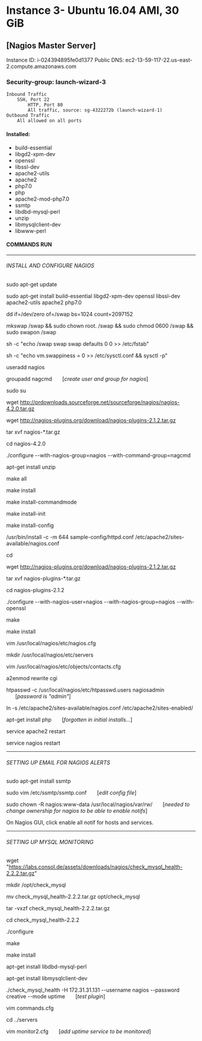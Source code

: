 # Instance 3- Ubuntu 16.04 AMI, 30 GiB
## [Nagios Master Server]

Instance ID: i-024394895fe0d1377
Public DNS: ec2-13-59-117-22.us-east-2.compute.amazonaws.com


### Security-group: launch-wizard-3
	Inbound Traffic
		SSH, Port 22
            HTTP, Port 80
            All traffic, source: sg-4322272b (launch-wizard-1)
	Outbound Traffic
		All allowed on all ports

#### Installed:
- build-essential
- libgd2-xpm-dev
- openssl
- libssl-dev
- apache2-utils
- apache2
- php7.0
- php
- apache2-mod-php7.0
- ssmtp
- libdbd-mysql-perl
- unzip
- libmysqlclient-dev
- libwww-perl


#### COMMANDS RUN
_____________________
###### INSTALL AND CONFIGURE NAGIOS 

sudo apt-get update

sudo apt-get install build-essential libgd2-xpm-dev openssl libssl-dev apache2-utils apache2 php7.0

dd if=/dev/zero of=/swap bs=1024 count=2097152						

mkswap /swap && sudo chown root. /swap && sudo chmod 0600 /swap && sudo swapon /swap

sh -c "echo /swap swap swap defaults 0 0 >> /etc/fstab"

sh -c "echo vm.swappiness = 0 >> /etc/sysctl.conf && sysctl -p"

useradd nagios

groupadd nagcmd		&nbsp;&nbsp;&nbsp;&nbsp;&nbsp;&nbsp;[*create user and group for nagios*]

sudo su		

wget http://prdownloads.sourceforge.net/sourceforge/nagios/nagios-4.2.0.tar.gz

wget http://nagios-plugins.org/download/nagios-plugins-2.1.2.tar.gz

tar xvf nagios-*.tar.gz

cd nagios-4.2.0

./configure --with-nagios-group=nagios --with-command-group=nagcmd

apt-get install unzip

make all

make install

make install-commandmode

make install-init

make install-config

/usr/bin/install -c -m 644 sample-config/httpd.conf /etc/apache2/sites-available/nagios.conf

cd

wget http://nagios-plugins.org/download/nagios-plugins-2.1.2.tar.gz

tar xvf nagios-plugins-*.tar.gz

cd nagios-plugins-2.1.2

./configure --with-nagios-user=nagios --with-nagios-group=nagios --with-openssl

make

make install

vim /usr/local/nagios/etc/nagios.cfg		

mkdir /usr/local/nagios/etc/servers

vim /usr/local/nagios/etc/objects/contacts.cfg

a2enmod rewrite cgi

htpasswd -c /usr/local/nagios/etc/htpasswd.users nagiosadmin	&nbsp;&nbsp;&nbsp;&nbsp;&nbsp;&nbsp;[*password is "admin"*]

ln -s /etc/apache2/sites-available/nagios.conf /etc/apache2/sites-enabled/

apt-get install php		&nbsp;&nbsp;&nbsp;&nbsp;&nbsp;&nbsp;[*forgotten in initial installs...*]

service apache2 restart

service nagios restart


_____________________
###### SETTING UP EMAIL FOR NAGIOS ALERTS

sudo apt-get install ssmtp

sudo vim /etc/ssmtp/ssmtp.conf	&nbsp;&nbsp;&nbsp;&nbsp;&nbsp;&nbsp;[*edit config file*]

sudo chown -R nagios:www-data /usr/local/nagios/var/rw/		&nbsp;&nbsp;&nbsp;&nbsp;&nbsp;&nbsp;[*needed to change ownership for nagios to be able to enable notifs*]

On Nagios GUI, click enable all notif for hosts and services.



_____________________
###### SETTING UP MYSQL MONITORING

wget "https://labs.consol.de/assets/downloads/nagios/check_mysql_health-2.2.2.tar.gz"

mkdir /opt/check_mysql

mv check_mysql_health-2.2.2.tar.gz opt/check_mysql

tar -vxzf check_mysql_health-2.2.2.tar.gz

cd check_mysql_health-2.2.2

./configure

make

make install

apt-get install libdbd-mysql-perl

apt-get install libmysqlclient-dev

./check_mysql_health -H 172.31.31.131 --username nagios --password creative --mode uptime	&nbsp;&nbsp;&nbsp;&nbsp;&nbsp;&nbsp;[*test plugin*]

vim commands.cfg

cd ../servers

vim monitor2.cfg	&nbsp;&nbsp;&nbsp;&nbsp;&nbsp;&nbsp;[*add uptime service to be monitored*]




